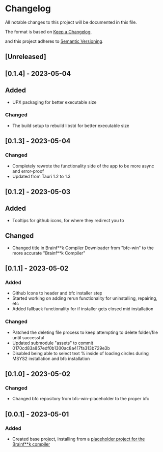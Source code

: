 # Changelog

All notable changes to this project will be documented in this file.

The format is based on [Keep a Changelog](https://keepachangelog.com/en/1.0.0/),

and this project adheres to [Semantic Versioning](https://semver.org/spec/v2.0.0.html).

## [Unreleased]

## [0.1.4] - 2023-05-04

## Added
- UPX packaging for better executable size

### Changed
- The build setup to rebuild libstd for better executable size

## [0.1.3] - 2023-05-04

### Changed
- Completely rewrote the functionality side of the app to be more async and error-proof
- Updated from Tauri 1.2 to 1.3

## [0.1.2] - 2023-05-03

## Added
- Tooltips for github icons, for where they redirect you to

## Changed
- Changed title in Brainf\*\*k Compiler Downloader from "bfc-win" to the more accurate "Brainf\*\*k Compiler"

## [0.1.1] - 2023-05-02
  
### Added
- Github Icons to header and bfc installer step
- Started working on adding rerun functionality for uninstalling, repairing, etc
- Added fallback functionality for if installer gets closed mid installation

### Changed
- Patched the deleting file process to keep attempting to delete folder/file until successful
- Updated submodule "assets" to commit 0170cd83a857edf0b1300ac8a417fa313b729e3b
- Disabled being able to select text % inside of loading circles during MSYS2 installation and bfc installation

## [0.1.0] - 2023-05-02

### Changed
- Changed bfc repository from bfc-win-placeholder to the proper bfc

## [0.0.1] - 2023-05-01

### Added
- Created base project, installing from a [placeholder project for the Brainf**k compiler](https://github.com/bfcompiler/bfc-win-placeholder)
